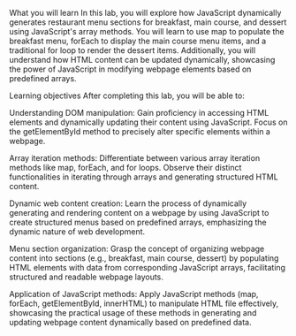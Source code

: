 What you will learn
In this lab, you will explore how JavaScript dynamically generates restaurant menu sections for breakfast, main course, and dessert using JavaScript's array methods. You will learn to use map to populate the breakfast menu, forEach to display the main course menu items, and a traditional for loop to render the dessert items. Additionally, you will understand how HTML content can be updated dynamically, showcasing the power of JavaScript in modifying webpage elements based on predefined arrays.

Learning objectives
After completing this lab, you will be able to:

Understanding DOM manipulation: Gain proficiency in accessing HTML elements and dynamically updating their content using JavaScript. Focus on the getElementById method to precisely alter specific elements within a webpage.

Array iteration methods: Differentiate between various array iteration methods like map, forEach, and for loops. Observe their distinct functionalities in iterating through arrays and generating structured HTML content.

Dynamic web content creation: Learn the process of dynamically generating and rendering content on a webpage by using JavaScript to create structured menus based on predefined arrays, emphasizing the dynamic nature of web development.

Menu section organization: Grasp the concept of organizing webpage content into sections (e.g., breakfast, main course, dessert) by populating HTML elements with data from corresponding JavaScript arrays, facilitating structured and readable webpage layouts.

Application of JavaScript methods: Apply JavaScript methods (map, forEach, getElementById, innerHTML) to manipulate HTML file effectively, showcasing the practical usage of these methods in generating and updating webpage content dynamically based on predefined data.